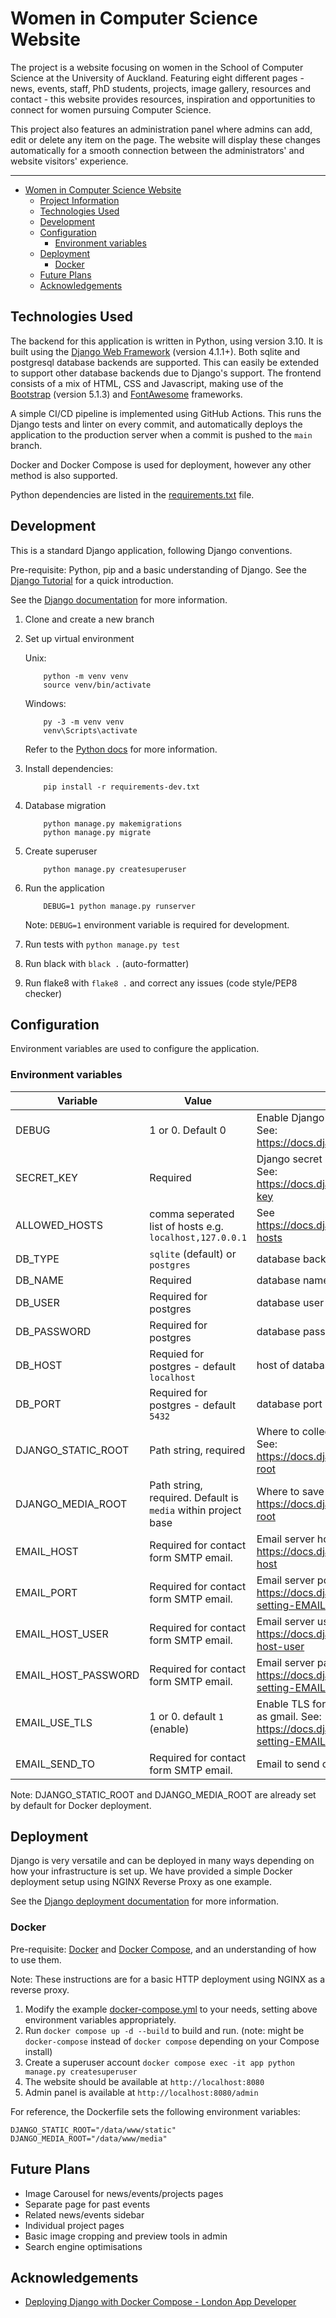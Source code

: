 # Women in Computer Science Website


The project is a website focusing on women in the School of Computer Science at the University of Auckland. Featuring eight different pages - news, events, staff, PhD students, projects, image gallery, resources and contact - this website provides resources, inspiration and opportunities to connect for women pursuing Computer Science. 

This project also features an administration panel where admins can add, edit or delete any item on the page. The website will display these changes automatically for a smooth connection between the administrators' and website visitors' experience.

---
<!-- TOC -->
* [Women in Computer Science Website](#women-in-computer-science-website)
  * [Project Information](#project-information)
  * [Technologies Used](#technologies-used)
  * [Development](#development)
  * [Configuration](#configuration)
    * [Environment variables](#environment-variables)
  * [Deployment](#deployment)
    * [Docker](#docker)
  * [Future Plans](#future-plans)
  * [Acknowledgements](#acknowledgements)
<!-- TOC -->


## Technologies Used

The backend for this application is written in Python, using version 3.10. 
It is built using the [Django Web Framework](https://www.djangoproject.com/) (version 4.1.1+).
Both sqlite and postgresql database backends are supported. This can easily be extended to support other database backends due to Django's support.
The frontend consists of a mix of HTML, CSS and Javascript, making use of the [Bootstrap](https://getbootstrap.com/) (version 5.1.3) and [FontAwesome](https://fontawesome.com/) frameworks.

A simple CI/CD pipeline is implemented using GitHub Actions. 
This runs the Django tests and linter on every commit, and automatically deploys the application to the production server when a commit is pushed to the `main` branch.

Docker and Docker Compose is used for deployment, however any other method is also supported.

Python dependencies are listed in the [requirements.txt](requirements.txt) file.

## Development

This is a standard Django application, following Django conventions. 

Pre-requisite: Python, pip and a basic understanding of Django. See the [Django Tutorial](https://docs.djangoproject.com/en/dev/intro/tutorial01/) for a quick introduction.

See the [Django documentation](https://docs.djangoproject.com/en/dev/) for more information.

1. Clone and create a new branch
2. Set up virtual environment
   
   Unix:
   ```shell
       python -m venv venv
       source venv/bin/activate
   ```
   
   Windows:
   ```shell
       py -3 -m venv venv
       venv\Scripts\activate
   ```

   Refer to the [Python docs](https://docs.python.org/3/library/venv.html) for more information.
   
3. Install dependencies:
   ```shell
       pip install -r requirements-dev.txt
   ```
4. Database migration
   ```shell
       python manage.py makemigrations
       python manage.py migrate
   ```
5. Create superuser
   ```shell
       python manage.py createsuperuser
   ```
6. Run the application
   ```shell
       DEBUG=1 python manage.py runserver
   ```
   Note: `DEBUG=1` environment variable is required for development.
7. Run tests with `python manage.py test`
8. Run black with `black .` (auto-formatter)
9. Run flake8 with `flake8 .` and correct any issues (code style/PEP8 checker)

## Configuration

Environment variables are used to configure the application.

### Environment variables

| Variable            | Value                                                         | Description                                                                                                                                                  |
|---------------------|---------------------------------------------------------------|--------------------------------------------------------------------------------------------------------------------------------------------------------------|
| DEBUG               | 1 or 0. Default 0                                             | Enable Django debug mode  <br/>See: https://docs.djangoproject.com/en/4.1/ref/settings/#debug                                                                |
| SECRET_KEY          | Required                                                      | Django secret key. **Keep safe in production**<br/>See: https://docs.djangoproject.com/en/4.1/ref/settings/#secret-key                                       |
| ALLOWED_HOSTS       | comma seperated list of hosts e.g. `localhost,127.0.0.1`      | See https://docs.djangoproject.com/en/4.1/ref/settings/#allowed-hosts                                                                                        |
| DB_TYPE             | `sqlite` (default) or `postgres`                              | database backend to use                                                                                                                                      |
| DB_NAME             | Required                                                      | database name                                                                                                                                                |
| DB_USER             | Required for postgres                                         | database user for postgres                                                                                                                                   |
| DB_PASSWORD         | Required for postgres                                         | database password for postgres                                                                                                                               |
| DB_HOST             | Requied for postgres - default `localhost`                    | host of database                                                                                                                                             |
| DB_PORT             | Required for postgres - default `5432`                        | database port                                                                                                                                                |
| DJANGO_STATIC_ROOT  | Path string, required                                         | Where to collect staticfiles for deployment.<br/>See: https://docs.djangoproject.com/en/4.1/ref/settings/#static-root                                        |
| DJANGO_MEDIA_ROOT   | Path string, required. Default is `media` within project base | Where to save uploaded images. See: <br/> https://docs.djangoproject.com/en/4.1/ref/settings/#media-root                                                     |
| EMAIL_HOST          | Required for contact form SMTP email.                         | Email server hostname. E.g. smtp.gmail.com. See: <br/>https://docs.djangoproject.com/en/4.1/ref/settings/#email-host                                         |
| EMAIL_PORT          | Required for contact form SMTP email.                         | Email server port e.g. 587. See: <br/>https://docs.djangoproject.com/en/4.1/ref/settings/#std-setting-EMAIL_PORT                                             |
| EMAIL_HOST_USER     | Required for contact form SMTP email.                         | Email server user. See:  <br/>https://docs.djangoproject.com/en/4.1/ref/settings/#email-host-user                                                            |
| EMAIL_HOST_PASSWORD | Required for contact form SMTP email.                         | Email server password. See: <br/>https://docs.djangoproject.com/en/4.1/ref/settings/#std-setting-EMAIL_HOST_PASSWORD                                         |
| EMAIL_USE_TLS       | 1 or 0. default `1` (enable)                                  | Enable TLS for emails. Required for some mail servers such as gmail. See: <br/>https://docs.djangoproject.com/en/4.1/ref/settings/#std-setting-EMAIL_USE_SSL |
| EMAIL_SEND_TO       | Required for contact form SMTP email.                         | Email to send contact us inquiries to                                                                                                                        |

Note: DJANGO_STATIC_ROOT and DJANGO_MEDIA_ROOT are already set by default for Docker deployment.


## Deployment

Django is very versatile and can be deployed in many ways depending on how your infrastructure is set up. 
We have provided a simple Docker deployment setup using NGINX Reverse Proxy as one example.

See the [Django deployment documentation](https://docs.djangoproject.com/en/dev/howto/deployment/) for more information.


### Docker 

Pre-requisite: [Docker](https://www.docker.com/) and [Docker Compose](https://docs.docker.com/compose/), and an understanding of how to use them.

Note: These instructions are for a basic HTTP deployment using NGINX as a reverse proxy. 

1. Modify the example [docker-compose.yml](docker-compose.yml) to your needs, setting above environment variables appropriately.
2. Run `docker compose up -d --build` to build and run. (note: might be `docker-compose` instead of `docker compose` depending on your Compose install)
3. Create a superuser account
   `docker compose exec -it app python manage.py createsuperuser`
4. The website should be available at `http://localhost:8080`
5. Admin panel is available at `http://localhost:8080/admin`

For reference, the Dockerfile sets the following environment variables:
```
DJANGO_STATIC_ROOT="/data/www/static"
DJANGO_MEDIA_ROOT="/data/www/media"
```

## Future Plans

- Image Carousel for news/events/projects pages
- Separate page for past events
- Related news/events sidebar
- Individual project pages
- Basic image cropping and preview tools in admin
- Search engine optimisations


## Acknowledgements

- [Deploying Django with Docker Compose -  London App Developer](https://www.youtube.com/watch?v=mScd-Pc_pX0)
